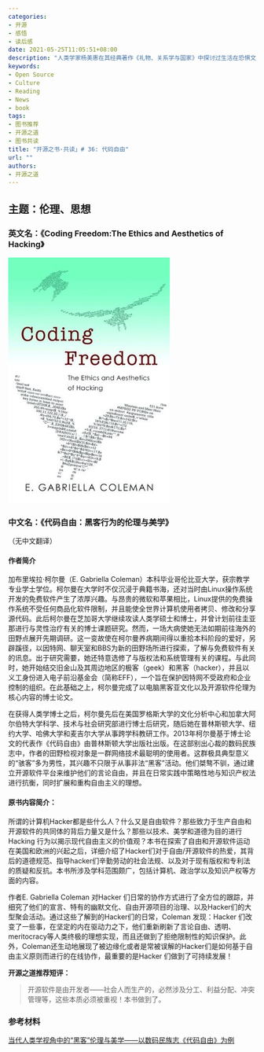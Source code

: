 ```yaml
---
categories:
- 开源
- 感悟
- 读后感
date: 2021-05-25T11:05:51+08:00
description: "人类学家杨美惠在其经典著作《礼物、关系学与国家》中探讨过生活在恐惧文化中的人们是如何生活、思考和交往的，以及对于思想的交流。同样，著名的政治学者弗朗西斯·福山 也对信任的主题做过专著，开源的成功，往往要解决的第一个问题就是为什么要去做这件事？做了这件事对个体有什么好处？个人该如何思考？"
keywords:
- Open Source
- Culture
- Reading
- News
- book
tags:
- 图书推荐
- 开源之道
- 图书共读
title: "开源之书·共读」# 36: 代码自由"
url: ""
authors:
- 开源之道
---
```


## 主题：伦理、思想

### 英文名：《Coding Freedom:The Ethics and Aesthetics of Hacking》

![](../../images/coding-freedom.jpg)

### 中文名：《代码自由：黑客行为的伦理与美学》

（无中文翻译）

#### 作者简介

加布里埃拉·柯尔曼（E. Gabriella Coleman）本科毕业哥伦比亚大学，获宗教学专业学士学位。柯尔曼在大学时不仅沉浸于典籍书海，还对当时由Linux操作系统开发的免费软件产生了浓厚兴趣。与昂贵的微软和苹果相比，Linux提供的免费操作系统不受任何商品化软件限制，并且能使全世界计算机使用者拷贝、修改和分享源代码。此后柯尔曼在芝加哥大学继续攻读人类学硕士和博士，并曾计划前往圭亚那进行与灵性治疗有关的博士课题研究。然而，一场大病使她无法如期前往海外的田野点展开先期调研。这一变故使在柯尔曼养病期间得以重拾本科阶段的爱好，另辟蹊径，以因特网、聊天室和BBS为新的田野场所进行探索，了解与免费软件有关的讯息。出于研究需要，她还特意选修了与版权法和系统管理有关的课程。与此同时，她开始结交旧金山及其周边地区的极客（geek）和黑客（hacker），并且以义工身份进入电子前沿基金会（简称EFF），一个旨在保护因特网不受政府和企业控制的组织。在此基础之上，柯尔曼完成了以电脑黑客亚文化以及开源软件伦理为核心内容的博士论文。

在获得人类学博士之后，柯尔曼先后在美国罗格斯大学的文化分析中心和加拿大阿尔伯特大学科学、技术与社会研究部进行博士后研究，随后她在普林斯顿大学、纽约大学、哈佛大学和麦吉尔大学从事跨学科教研工作。2013年柯尔曼基于博士论文的代表作《代码自由》由普林斯顿大学出版社出版。在这部别出心裁的数码民族志中，作者的田野检视对象是一群网络技术最聪明的使用者。这群极具典型意义的“骇客”多为男性，其兴趣不只限于从事非法“黑客”活动。他们桀骜不驯，通过建立开源软件平台来维护他们的言论自由，并且在日常实践中策略性地与知识产权法进行抗衡，同时扩展和重构自由主义的理想。

#### 原书内容简介：

所谓的计算机Hacker都是些什么人？什么又是自由软件？那些致力于生产自由和开源软件的共同体的背后力量又是什么？那些以技术、美学和道德为目的进行Hacking 行为以揭示现代自由主义的价值观？本书在探索了自由和开源软件运动在美国和欧洲的兴起之后，详细介绍了Hacker们对于自由/开源软件的热爱，其背后的道德规范、指导hacker们辛勤劳动的社会法规、以及对于现有版权和专利法的质疑和反抗。本书所涉及学科范围颇广，包括计算机、政治学以及知识产权等方面的内容。

作者E. Gabriella Coleman 对Hacker 们日常的协作方式进行了全方位的跟踪，并细究了他们的宣言、特有的幽默文化、自由开源项目的治理、以及Hacker们的大型聚会活动。通过这些了解到的Hacker们的日常，Coleman 发现：Hacker 们改变了一些事，在坚定的内在驱动力之下，他们重新刷新了言论自由、透明、meritocracy等人类终极的理想实现，而且还做到了拒绝限制性的知识保护。此外，Coleman还生动地展现了被边缘化或者是常被误解的Hacker们是如何基于自由主义原则而进行的在线协作，最重要的是Hacker 们做到了可持续发展！

**开源之道推荐短评：**

> 开源软件是由开发者——社会人而生产的，必然涉及分工、利益分配、冲突管理等，这些本质必须被重视！本书做到了。

### 参考材料

[当代人类学视角中的“黑客”伦理与美学——以数码民族志《代码自由》为例](http://www.xml-data.cn/KXYSH/html/cd1210ed-f01d-4c3a-bddd-5778274aace8.htm#b2)

